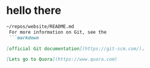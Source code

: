 # hello there

```markdown
~/repos/website/README.md
 For more information on Git, see the
 ```markdown

[official Git documentation](https://git-scm.com/).

[Lets go to Quora](https://www.quora.com)

